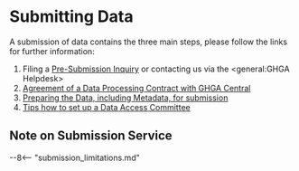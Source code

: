 # Submitting Data


A submission of data contains the three main steps, please follow the links for further information:

1. Filing a [Pre-Submission Inquiry](https://www.ghga.de/about-us/presubmission-enquiries) or contacting us via the <general:GHGA Helpdesk>
1. [Agreement of a Data Processing Contract with GHGA Central](dpc_preparation.md)
1. [Preparing the Data, including Metadata, for submission](submitter_guide.md)
1. [Tips how to set up a Data Access Committee](submitter_guide.md)

## Note on Submission Service

--8<-- "submission_limitations.md"